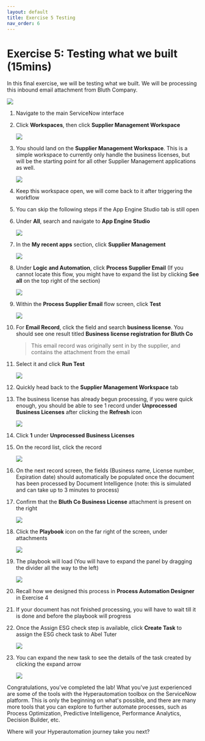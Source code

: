```yaml
---
layout: default
title: Exercise 5 Testing
nav_order: 6
---
```


# Exercise 5: Testing what we built (15mins)

In this final exercise, we will be testing what we built. We will be processing this inbound email attachment from Bluth Company.

![](images/licensesample.png)

1. Navigate to the main ServiceNow interface

1. Click **Workspaces**, then click **Supplier Management Workspace**

    ![](images/findworkspace.png)

1. You should land on the **Supplier Management Workspace**. This is a simple workspace to currently only handle the business licenses, but will be the starting point for all other Supplier Management applications as well.

    ![](images/supmgmtws.png)

1. Keep this workspace open, we will come back to it after triggering the workflow

1. You can skip the following steps if the App Engine Studio tab is still open

1. Under **All**, search and navigate to **App Engine Studio**

    ![](images/openaes.png)

1. In the **My recent apps** section, click **Supplier Management**

    ![](images/openapp.png)

1. Under **Logic and Automation**, click **Process Supplier Email** (If you cannot locate this flow, you might have to expand the list by clicking **See all** on the top right of the section)

    ![](images/openflow.png)

1. Within the **Process Supplier Email** flow screen, click **Test**

    ![](images/test.png)

1. For **Email Record**, click the field and search **business license**. You should see one result titled **Business license registration for Bluth Co**

    > This email record was originally sent in by the supplier, and contains the attachment from the email

1. Select it and click **Run Test**

    ![](images/bluth.png)

1. Quickly head back to the **Supplier Management Workspace** tab

1. The business license has already begun processing, if you were quick enough, you should be able to see 1 record under **Unprocessed Business Licenses** after clicking the **Refresh** icon

    ![](images/refreshworkspace.png)

1. Click **1** under **Unprocessed Business Licenses**

1. On the record list, click the record

    ![](images/recordlist.png)

1. On the next record screen, the fields (Business name, License number, Expiration date) should automatically be populated once the document has been processed by Document Intelligence (note: this is simulated and can take up to 3 minutes to process)

1. Confirm that the **Bluth Co Business License** attachment is present on the right

    ![](images/attscreen.png)

1. Click the **Playbook** icon on the far right of the screen, under attachments

    ![](images/clickpb.png)

1. The playbook will load (You will have to expand the panel by dragging the divider all the way to the left)

    ![](images/dragdivider.png)

1. Recall how we designed this process in **Process Automation Designer** in Exercise 4

1. If your document has not finished processing, you will have to wait till it is done and before the playbook will progress

1. Once the Assign ESG check step is available, click **Create Task** to assign the ESG check task to Abel Tuter

    ![](images/createtask2.png)

1. You can expand the new task to see the details of the task created by clicking the expand arrow

    ![](images/assessmentass.png)

Congratulations, you've completed the lab! What you've just experienced are some of the tools with the Hyperautomation toolbox on the ServiceNow platform. This is only the beginning on what's possible, and there are many more tools that you can explore to further automate processes, such as Process Optimization, Predictive Intelligence, Performance Analytics, Decision Builder, etc.

Where will your Hyperautomation journey take you next?